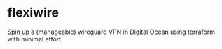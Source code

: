 # flexiwire
Spin up a (manageable) wireguard VPN in Digital Ocean using terraform with minimal effort
